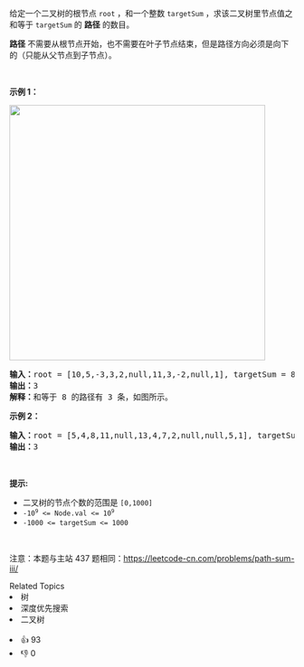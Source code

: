 <p>给定一个二叉树的根节点 <code>root</code>&nbsp;，和一个整数 <code>targetSum</code> ，求该二叉树里节点值之和等于 <code>targetSum</code> 的 <strong>路径</strong> 的数目。</p>

<p><strong>路径</strong> 不需要从根节点开始，也不需要在叶子节点结束，但是路径方向必须是向下的（只能从父节点到子节点）。</p>

<p>&nbsp;</p>

<p><strong>示例 1：</strong></p>

<p><img src="https://assets.leetcode.com/uploads/2021/04/09/pathsum3-1-tree.jpg" style="width: 452px; " /></p>

<pre>
<strong>输入：</strong>root = [10,5,-3,3,2,null,11,3,-2,null,1], targetSum = 8
<strong>输出：</strong>3
<strong>解释：</strong>和等于 8 的路径有 3 条，如图所示。
</pre>

<p><strong>示例 2：</strong></p>

<pre>
<strong>输入：</strong>root = [5,4,8,11,null,13,4,7,2,null,null,5,1], targetSum = 22
<strong>输出：</strong>3
</pre>

<p>&nbsp;</p>

<p><strong>提示:</strong></p>

<ul> 
 <li>二叉树的节点个数的范围是 <code>[0,1000]</code></li> 
 <li>
  <meta charset="UTF-8" /><code>-10<sup><span style="font-size: 9.449999809265137px;">9</span></sup>&nbsp;&lt;= Node.val &lt;= 10<sup><span style="font-size: 9.449999809265137px;">9</span></sup></code>&nbsp;</li> 
 <li><code>-1000&nbsp;&lt;= targetSum&nbsp;&lt;= 1000</code>&nbsp;</li> 
</ul>

<p>&nbsp;</p>

<p>
 <meta charset="UTF-8" />注意：本题与主站 437&nbsp;题相同：<a href="https://leetcode-cn.com/problems/path-sum-iii/">https://leetcode-cn.com/problems/path-sum-iii/</a></p>

<div><div>Related Topics</div><div><li>树</li><li>深度优先搜索</li><li>二叉树</li></div></div><br><div><li>👍 93</li><li>👎 0</li></div>